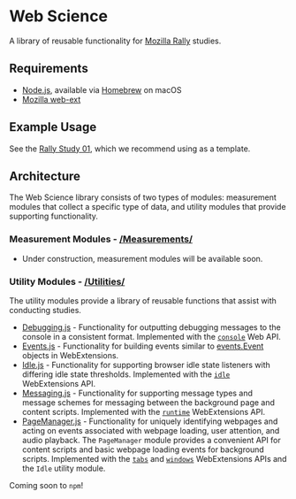# Web Science
A library of reusable functionality for [Mozilla Rally](https://support.mozilla.org/en-US/kb/about-firefox-pioneer) studies.

## Requirements
* [Node.js](https://nodejs.org/en/), available via [Homebrew](https://brew.sh/) on macOS
* [Mozilla web-ext](https://extensionworkshop.com/documentation/develop/getting-started-with-web-ext/)

## Example Usage
See the [Rally Study 01](https://github.com/mozilla-rally/rally-study-01/), which we recommend using as a template.

## Architecture
The Web Science library consists of two types of modules: measurement modules that collect a specific type of data, and utility modules that provide supporting functionality.

### Measurement Modules - [/Measurements/](https://github.com/mozilla-rally/web-science/tree/master/Measurements)
* Under construction, measurement modules will be available soon.

### Utility Modules - [/Utilities/](https://github.com/mozilla-rally/web-science/tree/master/Utilities)
The utility modules provide a library of reusable functions that assist with conducting studies.
* [Debugging.js](https://github.com/mozilla-rally/web-science/blob/master/Utilities/Debugging.js) - Functionality for outputting debugging messages to the console in a consistent format. Implemented with the [`console`](https://developer.mozilla.org/en-US/docs/Web/API/console) Web API.
* [Events.js](https://github.com/mozilla-rally/web-science/blob/master/Utilities/Events.js) - Functionality for building events similar to [events.Event](https://developer.mozilla.org/en-US/docs/Mozilla/Add-ons/WebExtensions/API/events/Event) objects in WebExtensions.
* [Idle.js](https://github.com/mozilla-rally/web-science/blob/master/Utilities/Idle.js) - Functionality for supporting browser idle state listeners with differing idle state thresholds. Implemented with the [`idle`](https://developer.mozilla.org/en-US/docs/Mozilla/Add-ons/WebExtensions/API/idle) WebExtensions API.
* [Messaging.js](https://github.com/mozilla-rally/web-science/blob/master/Utilities/Messaging.js) - Functionality for supporting message types and message schemes for messaging between the background page and content scripts. Implemented with the [`runtime`](https://developer.mozilla.org/en-US/docs/Mozilla/Add-ons/WebExtensions/API/runtime) WebExtensions API.
* [PageManager.js](https://github.com/mozilla-rally/web-science/blob/master/Utilities/PageManager.js) - Functionality for uniquely identifying webpages and acting on events associated with webpage loading, user attention, and audio playback. The `PageManager` module provides a convenient API for content scripts and basic webpage loading events for background scripts. Implemented with the [`tabs`](https://developer.mozilla.org/en-US/docs/Mozilla/Add-ons/WebExtensions/API/tabs) and [`windows`](https://developer.mozilla.org/en-US/docs/Mozilla/Add-ons/WebExtensions/API/windows) WebExtensions APIs and the `Idle` utility module.

Coming soon to `npm`!
